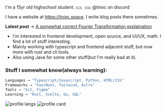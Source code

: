 I'm a 15yr old highschool student. `🇨🇦 🇭🇰` @tnixc on discord

I have a website at https://tnixc.space. I write blog posts there sometimes.

**Latest post** → [A somewhat correct Fourier Transformation explaination
](https://tnixc.space/blog/2)


- I'm interested in frontend development, open source, and UI/UX, math. I find a lot of stuff interesting.
- Mainly working with typescript and frontend adjacent stuff, but now more with rust and cli tools.
- Also using Java for some other stuff(but I'm really bad at it).

### Stuff I somewhat know(always learning):

```rust
Languages → "Typescript/Javascript, Python, HTML/CSS"
Frameworks → "Vue/Nuxt, Tailwind, Astro"
Tools → "Git, Figma"
Learning → "Rust, Svelte, Go, SQL"
```

![profile langs](https://github-readme-stats.vercel.app/api/top-langs/?username=Tnixc&layout=compact&hide=html&theme=rose_pine&hide_border=true) ![profile card](https://github-readme-stats.vercel.app/api?username=Tnixc&show_icons=true&hide=contribs&theme=rose_pine&hide_border=true&text_bold=false)


